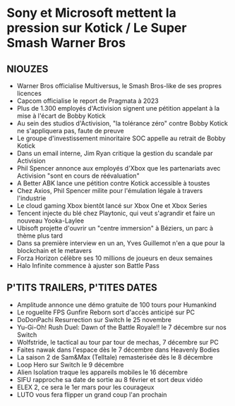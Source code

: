 # Sony et Microsoft mettent la pression sur Kotick / Le Super Smash Warner Bros

## NIOUZES

- Warner Bros officialise Multiversus, le Smash Bros-like de ses propres licences
- Capcom officialise le report de Pragmata à 2023
- Plus de 1.300 employés d'Activision signent une pétition appelant à la mise à l'écart de Bobby Kotick
- Au sein des studios d'Activision, "la tolérance zéro" contre Bobby Kotick ne s'appliquera pas, faute de preuve
- Le groupe d'investissement minoritaire SOC appelle au retrait de Bobby Kotick
- Dans un email interne, Jim Ryan critique la gestion du scandale par Activision
- Phil Spencer annonce aux employés d'Xbox que les partenariats avec Activision "sont en cours de réévaluation"
- A Better ABK lance une pétition contre Kotick accessible à toustes
- Chez Axios, Phil Spencer milite pour l'émulation légale à travers l'industrie
- Le cloud gaming Xbox bientôt lancé sur Xbox One et Xbox Series
- Tencent injecte du blé chez Playtonic, qui veut s'agrandir et faire un nouveau Yooka-Laylee
- Ubisoft projette d'ouvrir un "centre immersion" à Béziers, un parc à thème plus tard
- Dans sa première interview en un an, Yves Guillemot n'en a que pour la blockchain et le metavers
- Forza Horizon célèbre ses 10 millions de joueurs en deux semaines
- Halo Infinite commence à ajuster son Battle Pass

## P'TITS TRAILERS, P'TITES DATES

- Amplitude annonce une démo gratuite de 100 tours pour Humankind
- Le roguelite FPS Gunfire Reborn sort d'accès anticipé sur PC
- DoDonPachi Resurrection sur Switch le 25 novembre
- Yu-Gi-Oh! Rush Duel: Dawn of the Battle Royale!! le 7 décembre sur nos Switch
- Wolfstride, le tactical au tour par tour de mechas, 7 décembre sur PC
- Faites nawak dans l'espace dès le 7 décembre dans Heavenly Bodies
- La saison 2 de Sam&Max (Telltale) remasterisée dès le 8 décembre
- Loop Hero sur Switch le 9 décembre
- Alien Isolation traque les appareils mobiles le 16 décembre
- SIFU rapproche sa date de sortie au 8 février et sort deux vidéo
- ELEX 2, ce sera le 1er mars pour les courageux
- LUTO vous fera flipper un grand coup l'an prochain
